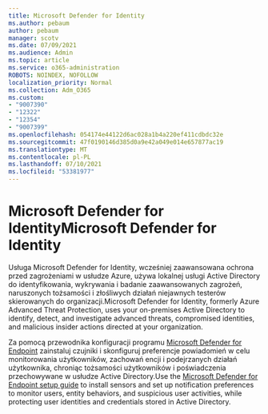 ```yaml
---
title: Microsoft Defender for Identity
ms.author: pebaum
author: pebaum
manager: scotv
ms.date: 07/09/2021
ms.audience: Admin
ms.topic: article
ms.service: o365-administration
ROBOTS: NOINDEX, NOFOLLOW
localization_priority: Normal
ms.collection: Adm_O365
ms.custom:
- "9007390"
- "12322"
- "12354"
- "9007399"
ms.openlocfilehash: 054174e44122d6ac028a1b4a220ef411cdbdc32e
ms.sourcegitcommit: 47f0190146d385d0a9e42a049e014e657877ac19
ms.translationtype: MT
ms.contentlocale: pl-PL
ms.lasthandoff: 07/10/2021
ms.locfileid: "53381977"
---
```

# <a name="microsoft-defender-for-identity"></a><span data-ttu-id="5425a-102">Microsoft Defender for Identity</span><span class="sxs-lookup"><span data-stu-id="5425a-102">Microsoft Defender for Identity</span></span>

<span data-ttu-id="5425a-103">Usługa Microsoft Defender for Identity, wcześniej zaawansowana ochrona przed zagrożeniami w usłudze Azure, używa lokalnej usługi Active Directory do identyfikowania, wykrywania i badanie zaawansowanych zagrożeń, naruszonych tożsamości i złośliwych działań niejawnych testerów skierowanych do organizacji.</span><span class="sxs-lookup"><span data-stu-id="5425a-103">Microsoft Defender for Identity, formerly Azure Advanced Threat Protection, uses your on-premises Active Directory to identify, detect, and investigate advanced threats, compromised identities, and malicious insider actions directed at your organization.</span></span> 

<span data-ttu-id="5425a-104">Za pomocą przewodnika konfiguracji programu [Microsoft Defender for Endpoint](https://admin.microsoft.com/adminportal/home#/modernonboarding/defenderatpsetup) zainstaluj czujniki i skonfiguruj preferencje powiadomień w celu monitorowania użytkowników, zachowań encji i podejrzanych działań użytkownika, chroniąc tożsamości użytkowników i poświadczenia przechowywane w usłudze Active Directory.</span><span class="sxs-lookup"><span data-stu-id="5425a-104">Use the [‎Microsoft Defender for Endpoint‎ setup guide](https://admin.microsoft.com/adminportal/home#/modernonboarding/defenderatpsetup) to install sensors and set up notification preferences to monitor users, entity behaviors, and suspicious user activities, while protecting user identities and credentials stored in Active Directory.</span></span>
